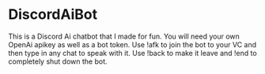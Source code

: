 # DiscordAiBot


This is a Discord Ai chatbot that I made for fun. You will need your own OpenAi apikey as well as a bot token. 
Use !afk to join the bot to your VC and then type in any chat to speak with it. 
Use !back to make it leave and !end to completely shut down the bot.
